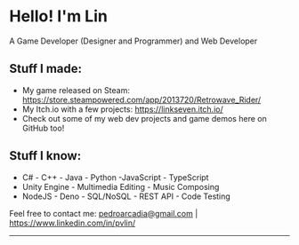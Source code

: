 # Hello! I'm Lin
A Game Developer (Designer and Programmer) and Web Developer

## Stuff I made:
- My game released on Steam: https://store.steampowered.com/app/2013720/Retrowave_Rider/
- My Itch.io with a few projects: https://linkseven.itch.io/
- Check out some of my web dev projects and game demos here on GitHub too!

## Stuff I know:
- C# - C++ - Java - Python -JavaScript - TypeScript
- Unity Engine - Multimedia Editing - Music Composing
- NodeJS - Deno - SQL/NoSQL - REST API - Code Testing

Feel free to contact me:
pedroarcadia@gmail.com | https://www.linkedin.com/in/pvlin/

---

